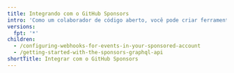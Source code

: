 ```yaml
---
title: Integrando com o GitHub Sponsors
intro: 'Como um colaborador de código aberto, você pode criar ferramentas personalizadas para gerenciar seus patrocínios do GitHub.'
versions:
  fpt: '*'
children:
  - /configuring-webhooks-for-events-in-your-sponsored-account
  - /getting-started-with-the-sponsors-graphql-api
shortTitle: Integrar com o GitHub Sponsors
---
```


